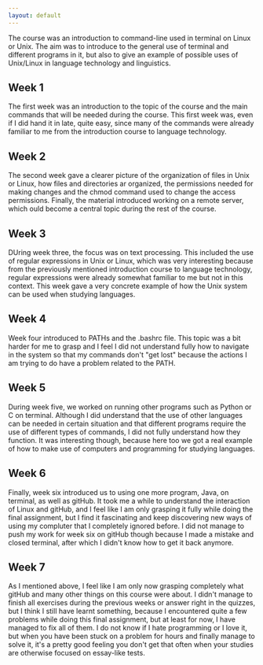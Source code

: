 ```yaml
---
layout: default
---
```

The course was an introduction to command-line used in terminal on Linux 
or Unix. The aim was to introduce to the general use of terminal and 
different programs in it, but also to give an example of possible uses 
of Unix/Linux in language technology and linguistics.

## Week 1
The first week was an introduction to the topic of the course and the 
main commands that will be needed during the course. This first week 
was, even if I did hand it in late, quite easy, since many of the 
commands were already familiar to me from the introduction course to 
language technology.

## Week 2
The second week gave a clearer picture of the organization of files in 
Unix or Linux, how files and directories ar organized, the permissions 
needed for making changes and the chmod command used to change the 
access permissions. Finally, the material introduced working on a remote 
server, which ould become a central topic during the rest of the course.

## Week 3
DUring week three, the focus was on text processing. This included the 
use of regular expressions in Unix or Linux, which was very interesting 
because from the previously mentioned introduction course to language 
technology, regular expressions were already somewhat familiar to me but 
not in this context. This week gave a very concrete example of how the 
Unix system can be used when studying languages.

## Week 4
Week four introduced to PATHs and the .bashrc file. This topic was a bit 
harder for me to grasp and I feel I did not understand fully how to 
navigate in the system so that my commands don't "get lost" because the 
actions I am trying to do have a problem related to the PATH.

## Week 5
During week five, we worked on running other programs such as Python or 
C on terminal. Although I did understand that the use of other languages 
can be needed in certain situation and that different programs require 
the use of different types of commands, I did not fully understand how 
they function. It was interesting though, because here too we got a real 
example of how to make use of computers and programming for studying 
languages.

## Week 6
Finally, week six introduced us to using one more program, Java, on 
terminal, as well as gitHub. It took me a while to understand the 
interaction of Linux and gitHub, and I feel like I am only grasping it 
fully while doing the final assignment, but I find it fascinating and 
keep discovering new ways of using my compluter that I completely 
ignored before. I did not manage to push my work for week six on gitHub 
though because I made a mistake and closed terminal, after which I 
didn't know how to get it back anymore.

## Week 7
As I mentioned above, I feel like I am only now grasping completely what 
gitHub and many other things on this course were about. I didn't manage 
to finish all exercises during the previous weeks or answer right in the 
quizzes, but I think I still have learnt something, because I 
encountered quite a few problems while doing this final assignment, but 
at least for now, I have managed to fix all of them. I do not know if I 
hate programming or I love it, but when you have been stuck on a problem 
for hours and finally manage to solve it, it's a pretty good feeling you 
don't get that often when your studies are otherwise focused on 
essay-like tests.
